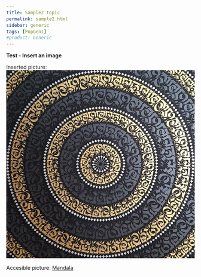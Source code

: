 ```yaml
---
title: Sample2 topic
permalink: sample2.html
sidebar: generic
tags: [PopGen1]
#product: Generic
---
```


<p><strong>Test - Insert an image</strong></p>

Inserted picture: ![Mandala](/_docs/images/crypt.jpg)

Accesible picture: [Mandala](/_docs/images/crypt.jpg)

